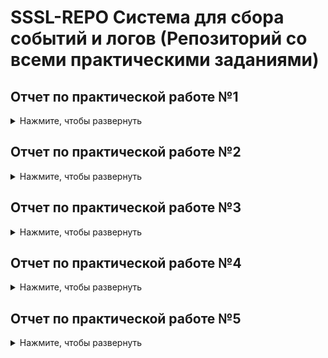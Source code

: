 # SSSL-REPO Система для сбора событий и логов (Репозиторий со всеми практическими заданиями)

## Отчет по практической работе №1

<details>
  <summary>Нажмите, чтобы развернуть</summary>

ссылка на первую практику в github:
 
https://github.com/vladimirrublev/ssslpr1/blob/main/README.md

</details>

## Отчет по практической работе №2

<details>
  <summary>Нажмите, чтобы развернуть</summary>

ссылка на вторую практику в google colab:
 https://colab.research.google.com/drive/1CDJgNDffOmM-YXCuhJg1hbvFBB71ONAP#scrollTo=G2x2EAzEZaMm

</details>

## Отчет по практической работе №3

<details>
  <summary>Нажмите, чтобы развернуть</summary>

ссылка на третью практику в github:
 https://github.com/vladimirrublev/sssl3/blob/main/README.md

</details>

## Отчет по практической работе №4

<details>
  <summary>Нажмите, чтобы развернуть</summary>

ссылка на четвертую практику в github:
https://github.com/vladimirrublev/sssl4/blob/main/README.md

</details>

## Отчет по практической работе №5

<details>
  <summary>Нажмите, чтобы развернуть</summary>

ссылка на пятую практику в github:
 
https://github.com/vladimirrublev/sssl5/blob/main/README.md

</details>
